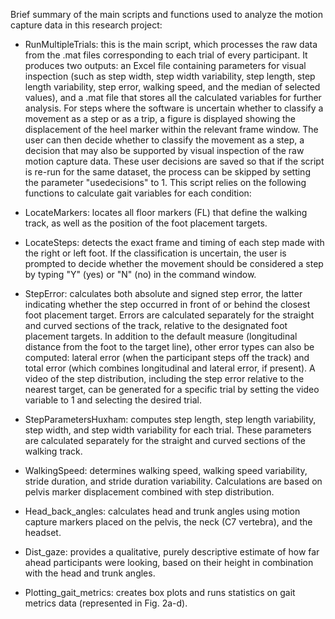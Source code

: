 Brief summary of the main scripts and functions used to analyze the motion capture data in this research project:

+ RunMultipleTrials: this is the main script, which processes the raw data from the .mat files corresponding to each trial of every participant. It produces two outputs: an Excel file containing parameters for visual inspection (such as step width, step width variability, step length, step length variability, step error, walking speed, and the median of selected values), and a .mat file that stores all the calculated variables for further analysis. For steps where the software is uncertain whether to classify a movement as a step or as a trip, a figure is displayed showing the displacement of the heel marker within the relevant frame window. The user can then decide whether to classify the movement as a step, a decision that may also be supported by visual inspection of the raw motion capture data. These user decisions are saved so that if the script is re-run for the same dataset, the process can be skipped by setting the parameter "usedecisions" to 1. This script relies on the following functions to calculate gait variables for each condition:

- LocateMarkers: locates all floor markers (FL) that define the walking track, as well as the position of the foot placement targets.

- LocateSteps: detects the exact frame and timing of each step made with the right or left foot. If the classification is uncertain, the user is prompted to decide whether the movement should be considered a step by typing "Y" (yes) or "N" (no) in the command window.

- StepError: calculates both absolute and signed step error, the latter indicating whether the step occurred in front of or behind the closest foot placement target. Errors are calculated separately for the straight and curved sections of the track, relative to the designated foot placement targets. In addition to the default measure (longitudinal distance from the foot to the target line), other error types can also be computed: lateral error (when the participant steps off the track) and total error (which combines longitudinal and lateral error, if present). A video of the step distribution, including the step error relative to the nearest target, can be generated for a specific trial by setting the video variable to 1 and selecting the desired trial.

- StepParametersHuxham: computes step length, step length variability, step width, and step width variability for each trial. These parameters are calculated separately for the straight and curved sections of the walking track.

- WalkingSpeed: determines walking speed, walking speed variability, stride duration, and stride duration variability. Calculations are based on pelvis marker displacement combined with step distribution.

- Head_back_angles: calculates head and trunk angles using motion capture markers placed on the pelvis, the neck (C7 vertebra), and the headset.

- Dist_gaze: provides a qualitative, purely descriptive estimate of how far ahead participants were looking, based on their height in combination with the head and trunk angles.

- Plotting_gait_metrics: creates box plots and runs statistics on gait metrics data (represented in Fig. 2a-d).

